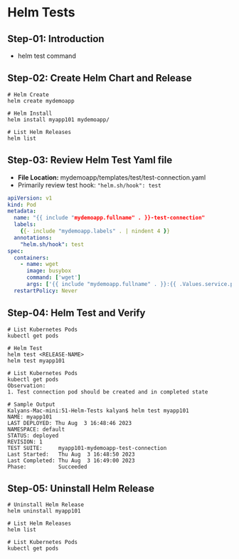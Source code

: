 # Helm Tests

## Step-01: Introduction
- helm test command

## Step-02: Create Helm Chart and Release
```t
# Helm Create
helm create mydemoapp

# Helm Install
helm install myapp101 mydemoapp/

# List Helm Releases
helm list
```

## Step-03: Review Helm Test Yaml file
- **File Location:** mydemoapp/templates/test/test-connection.yaml
- Primarily review  test hook: `"helm.sh/hook": test`
```yaml
apiVersion: v1
kind: Pod
metadata:
  name: "{{ include "mydemoapp.fullname" . }}-test-connection"
  labels:
    {{- include "mydemoapp.labels" . | nindent 4 }}
  annotations:
    "helm.sh/hook": test
spec:
  containers:
    - name: wget
      image: busybox
      command: ['wget']
      args: ['{{ include "mydemoapp.fullname" . }}:{{ .Values.service.port }}']
  restartPolicy: Never
```

## Step-04: Helm Test and Verify
```t
# List Kubernetes Pods
kubectl get pods

# Helm Test
helm test <RELEASE-NAME>
helm test myapp101

# List Kubernetes Pods
kubectl get pods
Observation:
1. Test connection pod should be created and in completed state

# Sample Output
Kalyans-Mac-mini:51-Helm-Tests kalyan$ helm test myapp101
NAME: myapp101
LAST DEPLOYED: Thu Aug  3 16:48:46 2023
NAMESPACE: default
STATUS: deployed
REVISION: 1
TEST SUITE:     myapp101-mydemoapp-test-connection
Last Started:   Thu Aug  3 16:48:50 2023
Last Completed: Thu Aug  3 16:49:00 2023
Phase:          Succeeded
```

## Step-05: Uninstall Helm Release
```t
# Uninstall Helm Release
helm uninstall myapp101

# List Helm Releases
helm list

# List Kubernetes Pods
kubectl get pods
```
